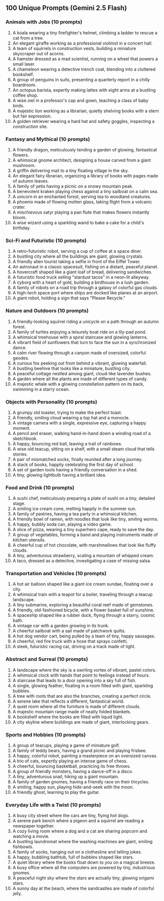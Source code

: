 ## 100 Unique Prompts (Gemini 2.5 Flash)

### Animals with Jobs (10 prompts)
1. A koala wearing a tiny firefighter's helmet, climbing a ladder to rescue a cat from a tree.
2. An elegant giraffe working as a professional violinist in a concert hall.
3. A team of squirrels in construction vests, building a miniature skyscraper out of acorns.
4. A hamster dressed as a mad scientist, running on a wheel that powers a small laser.
5. A chameleon wearing a detective trench coat, blending into a cluttered bookshelf.
6. A group of penguins in suits, presenting a quarterly report in a chilly boardroom.
7. An octopus barista, expertly making lattes with eight arms at a bustling coffee shop.
8. A wise owl in a professor's cap and gown, teaching a class of baby birds.
9. A majestic lion working as a librarian, quietly shelving books with a stern but fair expression.
10. A golden retriever wearing a hard hat and safety goggles, inspecting a construction site.

### Fantasy and Mythical (10 prompts)
1. A friendly dragon, meticulously tending a garden of glowing, fantastical flowers.
2. A whimsical gnome architect, designing a house carved from a giant mushroom.
3. A griffin delivering mail to a tiny floating village in the sky.
4. An elegant fairy librarian, organizing a library of books with pages made of autumn leaves.
5. A family of yetis having a picnic on a snowy mountain peak.
6. A benevolent kraken playing chess against a tiny sailboat on a calm sea.
7. A unicorn in an enchanted forest, serving tea to woodland creatures.
8. A phoenix made of flowing molten glass, taking flight from a volcanic crater.
9. A mischievous satyr playing a pan flute that makes flowers instantly bloom.
10. A wise wizard using a sparkling wand to bake a cake for a child's birthday.

### Sci-Fi and Futuristic (10 prompts)
1. A retro-futuristic robot, serving a cup of coffee at a space diner.
2. A bustling city where all the buildings are giant, glowing crystals.
3. A friendly alien tourist taking a selfie in front of the Eiffel Tower.
4. An astronaut in a classic spacesuit, fishing on a distant, peaceful planet.
5. A hovercraft shaped like a giant loaf of bread, delivering sandwiches.
6. A futuristic food truck selling "stardust tacos" in a neon-lit alleyway.
7. A cyborg with a heart of gold, building a birdhouse in a lush garden.
8. A family of robots on a road trip through a galaxy of colorful gas clouds.
9. A high-tech space port where ships are docked like planes at an airport.
10. A giant robot, holding a sign that says "Please Recycle."

### Nature and Outdoors (10 prompts)
1. A friendly-looking squirrel riding a unicycle on a path through an autumn forest.
2. A family of turtles enjoying a leisurely boat ride on a lily-pad pond.
3. A whimsical treehouse with a spiral staircase and glowing lanterns.
4. A vibrant field of sunflowers that turn to face the sun in a synchronized dance.
5. A calm river flowing through a canyon made of oversized, colorful geodes.
6. A curious fox peeking out from behind a vibrant, glowing waterfall.
7. A bustling beehive that looks like a miniature, bustling city.
8. A peaceful cottage nestled among giant, cloud-like lavender bushes.
9. A garden where all the plants are made of different types of candy.
10. A majestic whale with a glowing constellation pattern on its back, swimming in a starry ocean.

### Objects with Personality (10 prompts)
1. A grumpy old toaster, trying to make the perfect toast.
2. A friendly, smiling cloud wearing a top hat and a monocle.
3. A vintage camera with a single, expressive eye, capturing a happy moment.
4. A pencil and eraser, walking hand-in-hand down a winding road of a sketchbook.
5. A happy, bouncing red ball, leaving a trail of rainbows.
6. A wise old teacup, sitting on a shelf, with a small steam cloud that tells stories.
7. A pair of mismatched socks, finally reunited after a long journey.
8. A stack of books, happily celebrating the first day of school.
9. A set of garden tools having a friendly conversation in a shed.
10. A tiny, glowing lightbulb having a brilliant idea.

### Food and Drink (10 prompts)
1. A sushi chef, meticulously preparing a plate of sushi on a tiny, detailed stage.
2. A smiling ice cream cone, melting happily in the summer sun.
3. A family of pastries, having a tea party in a whimsical kitchen.
4. A friendly bowl of ramen, with noodles that look like tiny, smiling worms.
5. A happy, bubbly soda can, playing a video game.
6. A slice of pizza, wearing a tiny superhero cape, ready to save the day.
7. A group of vegetables, forming a band and playing instruments made of kitchen utensils.
8. A cheerful cup of hot chocolate, with marshmallows that look like fluffy clouds.
9. A tiny, adventurous strawberry, scaling a mountain of whipped cream.
10. A taco, dressed as a detective, investigating a case of missing salsa.

### Transportation and Vehicles (10 prompts)
1. A hot air balloon shaped like a giant ice cream sundae, floating over a city.
2. A whimsical train with a teapot for a boiler, traveling through a teacup landscape.
3. A tiny submarine, exploring a beautiful coral reef made of gemstones.
4. A friendly, old-fashioned bicycle, with a flower basket full of sunshine.
5. A spaceship shaped like a rubber duck, flying through a starry, cosmic bath.
6. A vintage car with a garden growing in its trunk.
7. A cheerful sailboat with a sail made of patchwork quilts.
8. A hot dog vendor cart, being pulled by a team of tiny, happy sausages.
9. A cheerful, red fire truck with a hose that sprays confetti.
10. A sleek, futuristic racing car, driving on a track made of light.

### Abstract and Surreal (10 prompts)
1. A landscape where the sky is a swirling vortex of vibrant, pastel colors.
2. A whimsical clock with hands that point to feelings instead of hours.
3. A staircase that leads to a door opening into a sky full of fish.
4. A single, glowing feather, floating in a room filled with giant, sparkling bubbles.
5. A tree with roots that are also the branches, creating a perfect circle.
6. A serene lake that reflects a different, fantastical world.
7. A quiet room where all the furniture is made of different clouds.
8. A majestic mountain range made of neatly folded blankets.
9. A bookshelf where the books are filled with liquid light.
10. A city skyline where buildings are made of giant, interlocking gears.

### Sports and Hobbies (10 prompts)
1. A group of teacups, playing a game of miniature golf.
2. A family of teddy bears, having a grand picnic and playing frisbee.
3. A happy, colorful robot, painting a masterpiece on an oversized canvas.
4. A trio of cats, expertly playing an intense game of chess.
5. A cheerful, bouncing basketball, practicing its free throws.
6. A group of friendly monsters, having a dance-off in a disco.
7. A tiny, adventurous snail, hiking up a giant mountain.
8. A family of garden gnomes, having a friendly race on their tricycles.
9. A smiling, happy sun, playing hide-and-seek with the moon.
10. A friendly ghost, learning to play the guitar.

### Everyday Life with a Twist (10 prompts)
1. A busy city street where the cars are tiny, flying hot dogs.
2. A serene park bench where a pigeon and a squirrel are reading a newspaper together.
3. A cozy living room where a dog and a cat are sharing popcorn and watching a movie.
4. A bustling laundromat where the washing machines are giant, smiling fishbowls.
5. A family of socks, hanging out on a clothesline and telling jokes.
6. A happy, bubbling bathtub, full of bubbles shaped like stars.
7. A quiet library where the books float down to you on a magical breeze.
8. A busy office where all the computers are powered by tiny, industrious gnomes.
9. A peaceful night sky where the stars are actually tiny, glowing origami stars.
10. A sunny day at the beach, where the sandcastles are made of colorful jelly.